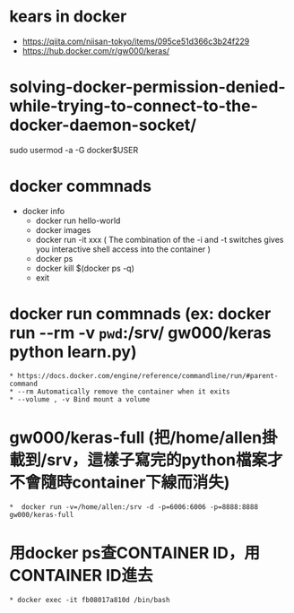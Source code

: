 
# kears in docker
 * https://qiita.com/niisan-tokyo/items/095ce51d366c3b24f229
 * https://hub.docker.com/r/gw000/keras/


# solving-docker-permission-denied-while-trying-to-connect-to-the-docker-daemon-socket/
sudo usermod -a -G docker$USER


# docker commnads
  * docker info
	* docker run hello-world
	* docker images
	* docker run -it xxx ( The combination of the -i and -t switches gives you interactive shell access into the container ) 
	* docker ps
	* docker kill $(docker ps -q)
	* exit
  
# docker run commnads (ex: docker run --rm -v `pwd`:/srv/ gw000/keras python learn.py)
	* https://docs.docker.com/engine/reference/commandline/run/#parent-command
	* --rm Automatically remove the container when it exits
	* --volume , -v Bind mount a volume
  
# gw000/keras-full (把/home/allen掛載到/srv，這樣子寫完的python檔案才不會隨時container下線而消失)
	*  docker run -v=/home/allen:/srv -d -p=6006:6006 -p=8888:8888 gw000/keras-full

# 用docker ps查CONTAINER  ID，用CONTAINER ID進去
	* docker exec -it fb08017a810d /bin/bash
